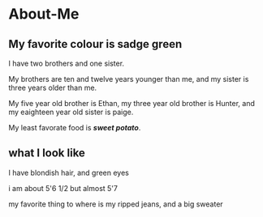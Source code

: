 # About-Me
## My favorite colour is sadge green

<p> I have two brothers and one sister.</p>

<p> My brothers are ten and twelve years younger than me, and my sister is three years older than me.</p>

<p> My five year old brother is Ethan, my three year old brother is Hunter, and my eaighteen year old sister is paige.</p>

My least favorate food is _**sweet potato**_.
## what I look like
 I have blondish hair, and green eyes
 
 i am about 5'6 1/2 but almost 5'7
 
 my favorite thing to where is my ripped jeans, and a big sweater

